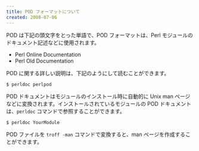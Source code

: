 ```yaml
---
title: POD フォーマットについて
created: 2008-07-06
---
```


POD は下記の頭文字をとった単語で、POD フォーマットは、Perl モジュールのドキュメント記述などに使用されます。

- Perl Online Documentation
- Perl Old Documentation

POD に関する詳しい説明は、下記のようにして読むことができます。

```
$ perldoc perlpod
```

POD ドキュメントはモジュールのインストール時に自動的に Unix man ページなどに変換されます。インストールされているモジュールの POD ドキュメントは、`perldoc` コマンドで参照することができます。

```
$ perldoc YourModule
```

POD ファイルを `troff -man` コマンドで変換すると、man ページを作成することができます。

